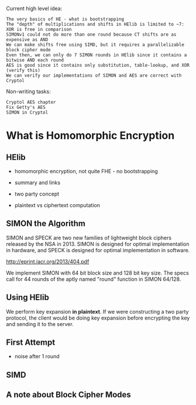 Current high level idea:

    The very basics of HE - what is bootstrapping
    The "depth" of multiplications and shifts in HElib is limited to ~7: XOR is free in comparison 
    SIMONv1 could not do more than one round because CT shifts are as expensive as AND
    We can make shifts free using SIMD, but it requires a parallelizable block cipher mode
    Even then, we can only do 7 SIMON rounds in HElib since it contains a bitwise AND each round
    AES is good since it contains only substitution, table-lookup, and XOR (verify this)
    We can verify our implementations of SIMON and AES are correct with Cryptol


Non-writing tasks:

    Cryptol AES chapter
    Fix Getty's AES
    SIMON in Cryptol



What is Homomorphic Encryption
==============================


HElib
-----

* homomorphic encryption, not quite FHE - no bootstrapping
* summary and links

* two party concept
* plaintext vs ciphertext computation

SIMON the Algorithm
-------------------

SIMON and SPECK are two new families of lightweight block ciphers released by the NSA in 2013. SIMON
is designed for optimal implementation in hardware, and SPECK is designed for optimal implementation
in software.

http://eprint.iacr.org/2013/404.pdf

We implement SIMON with 64 bit block size and 128 bit key size. The specs call for 44 rounds of the
aptly named "round" function in SIMON 64/128. 





Using HElib
-----------


We perform key expansion **in plaintext**. If we were constructing a two party protocol, the client
would be doing key expansion before encrypting the key and sending it to the server.




First Attempt
-------------

* noise after 1 round

SIMD
----

A note about Block Cipher Modes
-------------------------------



